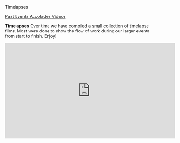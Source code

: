 Timelapses

<div class = "title-header">
  <p class="text-justify"> 
  <a href="/archives"> Past Events </a> 
   <a href="/accolades"> Accolades </a>
   <a href="/timelapse" class="current"> Videos </a>
  </p>
</div>

**Timelapses**
Over time we have compiled a small collection of timelapse films.
Most were done to show the flow of work during our larger events from 
start to finish. Enjoy!  
  
<iframe id='timelapses' width="560" height="315" src="https://www.youtube.com/embed/videoseries?list=PLPf4teTOq-8IfB5ejFZR3EHAX7P8BzawD" frameborder="0" allowfullscreen></iframe>

<!-- Timelapses that exist that we need to find:

### Lunar Gala 2012
* 93 MB MPEG-4 movie: [Lunar Gala 2012](/Time/lg2012.mp4")

### Fall Concert 2011
* 288 MB MPEG-4 movie: [Fall Concert 2011](/Time/fc2011.mp4)

### Lunar Gala 2010
* 80.3 MB MPEG-4 movie: [Lunar Gala 2010](/Time/LG2010.mp4)

### Greek Sing 2005
* 124 MB Quicktime movie: [Greek Sing 2005](/Time/GreekSing3.mov) 

-->